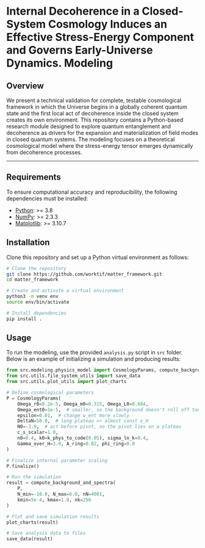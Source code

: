 # Internal Decoherence in a Closed-System Cosmology Induces an Effective Stress-Energy Component and Governs Early-Universe Dynamics. Modeling


## Overview

We present a technical validation for complete, testable cosmological framework in which the Universe begins in a globally coherent quantum state and the first local act of decoherence inside the closed system creates its own environment.
This repository contains a Python-based research module designed to explore quantum entanglement and decoherence as drivers for the expansion and materialization of field modes in closed quantum systems. 
The modeling focuses on a theoretical cosmological model where the stress-energy tensor emerges dynamically from decoherence processes. 

---

## Requirements

To ensure computational accuracy and reproducibility, the following dependencies must be installed:

- [Python](https://www.python.org/): >= 3.8
- [NumPy](https://numpy.org/): >= 2.3.3
- [Matplotlib](https://matplotlib.org/): >= 3.10.7

## Installation

Clone this repository and set up a Python virtual environment as follows:

```bash
# Clone the repository
git clone https://github.com/worktif/matter_framework.git
cd matter_framework

# Create and activate a virtual environment
python3 -m venv env
source env/bin/activate

# Install dependencies
pip install .
```

## Usage

To run the modeling, use the provided `analysis.py` script in `src` folder. 
Below is an example of initializing a simulation and producing results:

```python
from src.modeling.physics_model import CosmologyParams, compute_background_and_spectra, k_phys_to_code
from src.utils.file_system_utils import save_data
from src.utils.plot_utils import plot_charts

# Define cosmological parameters
P = CosmologyParams(
    Omega_r0=9.2e-5, Omega_m0=0.315, Omega_L0=0.684,
    Omega_ent0=1e-5,  # smaller, so the background doesn't roll off too quickly into de Sitter
    epsilon=0.01,  # change w_ent more slowly
    DeltaN=50.0,  # long plateau => almost const ε_H
    N0=-3.0,  # act before pivot, so the pivot lies on a plateau
    c_s_scalar=1.0,
    n0=0.4, k0=k_phys_to_code(0.05), sigma_ln_k=0.4,
    Gamma_over_H=3.0, A_ring=0.02, phi_ring=0.0
)

# Finalize internal parameter scaling
P.finalize()

# Run the simulation
result = compute_background_and_spectra(
    P,
    N_min=-10.0, N_max=6.0, nN=4001,
    kmin=5e-4, kmax=1.0, nk=256
)

# Plot and save simulation results
plot_charts(result)

# Save analysis data to files
save_data(result)
```
